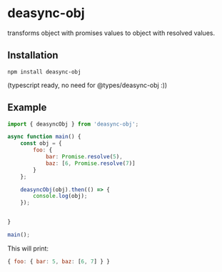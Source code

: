 # deasync-obj

 transforms object with promises values to object with resolved values.

## Installation

    npm install deasync-obj

(typescript ready, no need for @types/deasync-obj :))

## Example

~~~ javascript
import { deasyncObj } from 'deasync-obj';

async function main() {
    const obj = {
        foo: {
            bar: Promise.resolve(5),
            baz: [6, Promise.resolve(7)]
        }
    };

    deasyncObj(obj).then(() => {
        console.log(obj);
    });


}

main();
~~~

This will print:

~~~ javascript
{ foo: { bar: 5, baz: [6, 7] } }
~~~